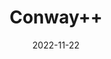 ---
title: Conway++
description: Conway's Game of Life in C++
date: 2022-11-22
language: cpp
source: https://github.com/jonot-cyber/conway-plus-plus
---